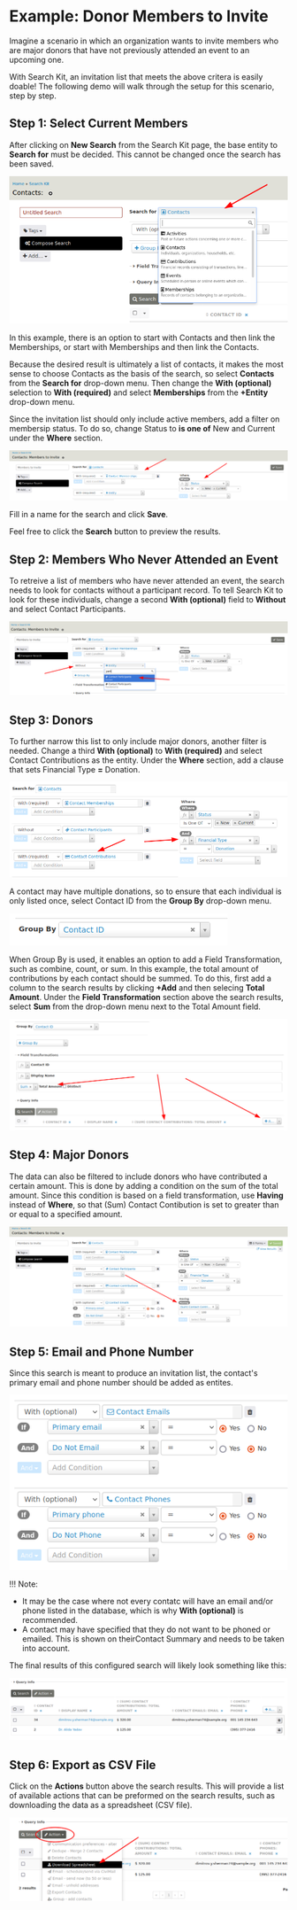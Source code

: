 # Example: Donor Members to Invite

Imagine a scenario in which an organization wants to invite members who are major donors that have not previously attended an event to an upcoming one.

With Search Kit, an invitation list that meets the above critera is easily doable! The following demo will walk through the setup for this scenario, step by step.

## Step 1: Select Current Members

After clicking on **New Search** from the Search Kit page, the base entity to **Search for** must be decided. This cannot be changed once the search has been saved.

![First entity](../../img/search-kit/members-to-invite-empty.png)

In this example, there is an option to start with Contacts and then link the Memberships, or start with Memberships and then link the Contacts.

Because the desired result is ultimately a list of contacts, it makes the most sense to choose Contacts as the basis of the search, so select **Contacts** from the **Search for** drop-down menu. Then change the **With (optional)** selection to **With (required)** and select **Memberships** from the **+Entity** drop-down menu.

Since the invitation list should only include active members, add a filter on membersip status. To do so, change Status to **is one of** New and Current under the **Where** section.

![Contacts and Memberships and Where](../../img/search-kit/members-to-invite-entities.png)

Fill in a name for the search and click **Save**.

Feel free to click the **Search** button to preview the results.

## Step 2: Members Who Never Attended an Event

To retreive a list of members who have never attended an event, the search needs to look for contacts without a participant record. To tell Search Kit to look for these individuals, change a second **With (optional)** field to **Without** and select Contact Participants.

![Participants](../../img/search-kit/members-to-invite-participants.png)

## Step 3: Donors

To further narrow this list to only include major donors, another filter is needed. Change a third **With (optional)** to **With (required)** and select Contact Contributions as the entity. Under the **Where** section, add a clause that sets Financial Type **=** Donation.

![Contributions](../../img/search-kit/members-to-invite-contributions.png)

A contact may have multiple donations, so to ensure that each individual is only listed once, select Contact ID from the **Group By** drop-down menu.

![Group By](../../img/search-kit/members-to-invite-group-by.png)

When Group By is used, it enables an option to add a Field Transformation, such as combine, count, or sum. In this example, the total amount of contributions by each contact should be summed. To do this, first add a column to the search results by clicking **+Add** and then selecing **Total Amount**. Under the **Field Transformation** section above the search results, select **Sum** from the drop-down menu next to the Total Amount field.

![Sum](../../img/search-kit/members-to-invite-sum.png)

## Step 4: Major Donors

The data can also be filtered to include donors who have contributed a certain amount. This is done by adding a condition on the sum of the total amount. Since this condition is based on a field transformation, use **Having** instead of **Where**, so that (Sum) Contact Contibution is set to greater than or equal to a specified amount.

![Having](../../img/search-kit/members-to-invite-having.png)

## Step 5: Email and Phone Number

Since this search is meant to produce an invitation list, the contact's primary email and phone number should be added as entites.

![Phone and Email](../../img/search-kit/members-to-invite-phone-email.png)

!!! Note:
  * It may be the case where not every contatc will have an email and/or phone listed in the database, which is why **With (optional)** is recommended. 
  * A contact may have specified that they do not want to be phoned or emailed. This is shown on theirContact Summary and needs to be taken into account.

The final results of this configured search will likely look something like this:

![Result](../../img/search-kit/members-to-invite-result.png)

## Step 6: Export as CSV File

Click on the **Actions** button above the search results. This will provide a list of available actions that can be preformed on the search results, such as downloading the data as a spreadsheet (CSV file). 

![Export as CSV](../../img/search-kit/members-to-invite-download.png)
